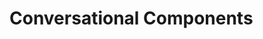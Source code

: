 # Conversational Components



<!--[metadata]: {
  "description": "Learn how to utilize and build Conversational Components",
	"route": "components"
}-->